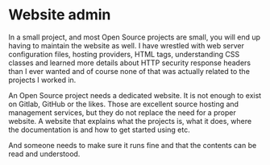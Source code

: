 # Website admin

In a small project, and most Open Source projects are small, you will end up
having to maintain the website as well. I have wrestled with web server
configuration files, hosting providers, HTML tags, understanding CSS classes
and learned more details about HTTP security response headers than I ever
wanted and of course none of that was actually related to the projects I
worked in.

An Open Source project needs a dedicated website. It is not enough to exist on
Gitlab, GitHub or the likes. Those are excellent source hosting and management
services, but they do not replace the need for a proper website. A website
that explains what the projects is, what it does, where the documentation is
and how to get started using etc.

And someone needs to make sure it runs fine and that the contents can be read
and understood.
